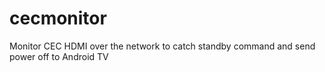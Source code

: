 # cecmonitor
Monitor CEC HDMI over the network to catch standby command and send power off to Android TV
